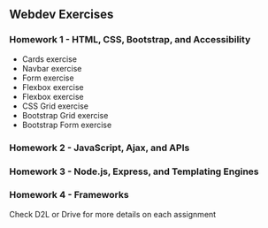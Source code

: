 ## Webdev Exercises

### Homework 1 - HTML, CSS, Bootstrap, and Accessibility

- Cards exercise
- Navbar exercise
- Form exercise
- Flexbox exercise
- Flexbox exercise
- CSS Grid exercise
- Bootstrap Grid exercise
- Bootstrap Form exercise

### Homework 2 - JavaScript, Ajax, and APIs

### Homework 3 - Node.js, Express, and Templating Engines

### Homework 4 - Frameworks

Check D2L or Drive for more details on each assignment
